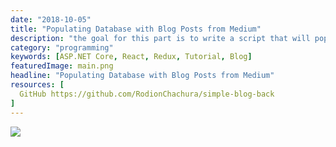 ```yaml
---
date: "2018-10-05"
title: "Populating Database with Blog Posts from Medium"
description: "the goal for this part is to write a script that will populate PostgreSQL with mock data"
category: "programming"
keywords: [ASP.NET Core, React, Redux, Tutorial, Blog]
featuredImage: main.png
headline: "Populating Database with Blog Posts from Medium"
resources: [
  GitHub https://github.com/RodionChachura/simple-blog-back
]
---
```


![](/main.png)
